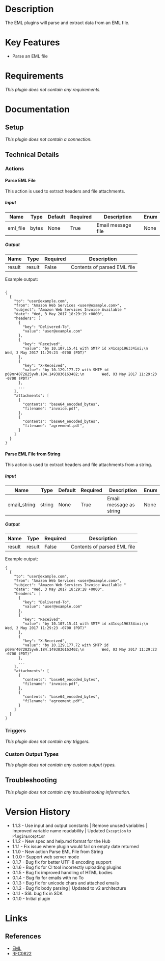 # Description

The EML plugins will parse and extract data from an EML file.

# Key Features

* Parse an EML file

# Requirements

_This plugin does not contain any requirements._

# Documentation

## Setup

_This plugin does not contain a connection._

## Technical Details

### Actions

#### Parse EML File

This action is used to extract headers and file attachments.

##### Input

|Name|Type|Default|Required|Description|Enum|
|----|----|-------|--------|-----------|----|
|eml_file|bytes|None|True|Email message file|None|

##### Output

|Name|Type|Required|Description|
|----|----|--------|-----------|
|result|result|False|Contents of parsed EML file|

Example output:

```

{
  {
    "to": "user@example.com",
    "from": "Amazon Web Services <user@example.com>",
    "subject": "Amazon Web Services Invoice Available "
    "date": "Wed, 3 May 2017 18:29:19 +0000",
    "headers": [
      {
        "key": "Delivered-To",
        "value": "user@example.com"
      },
      {
        "key": "Received",
        "value": "by 10.107.15.41 with SMTP id x41csp196334ioi;\n        Wed, 3 May 2017 11:29:23 -0700 (PDT)"
      },
      {
        "key": "X-Received",
        "value": "by 10.129.177.72 with SMTP id p69mr4072825ywh.184.1493836163402;\n        Wed, 03 May 2017 11:29:23 -0700 (PDT)"
      },
      ...
    ],
    "attachments": [
      {
        "contents": "base64_encoded_bytes",
        "filename": "invoice.pdf",
      },
      {
        "contents": "base64_encoded_bytes",
        "filename": "agreement.pdf",
      }
    ]
  }
}

```

#### Parse EML File from String

This action is used to extract headers and file attachments from a string.

##### Input

|Name|Type|Default|Required|Description|Enum|
|----|----|-------|--------|-----------|----|
|email_string|string|None|True|Email message as string|None|

##### Output

|Name|Type|Required|Description|
|----|----|--------|-----------|
|result|result|False|Contents of parsed EML file|

Example output:

```
{
  {
    "to": "user@example.com",
    "from": "Amazon Web Services <user@example.com>",
    "subject": "Amazon Web Services Invoice Available "
    "date": "Wed, 3 May 2017 18:29:18 +0000",
    "headers": [
      {
        "key": "Delivered-To",
        "value": "user@example.com"
      },
      {
        "key": "Received",
        "value": "by 10.107.15.41 with SMTP id x41csp196334ioi;\n        Wed, 3 May 2017 11:29:23 -0700 (PDT)"
      },
      {
        "key": "X-Received",
        "value": "by 10.129.177.72 with SMTP id p69mr4072825ywh.184.1493836163402;\n        Wed, 03 May 2017 11:29:23 -0700 (PDT)"
      },
      ...
    ],
    "attachments": [
      {
        "contents": "base64_encoded_bytes",
        "filename": "invoice.pdf",
      },
      {
        "contents": "base64_encoded_bytes",
        "filename": "agreement.pdf",
      }
    ]
  }
}
```

### Triggers

_This plugin does not contain any triggers._

### Custom Output Types

_This plugin does not contain any custom output types._

## Troubleshooting

_This plugin does not contain any troubleshooting information._

# Version History

* 1.1.3 - Use input and output constants | Remove unused variables | Improved variable name readability | Updated `Exception` to `PluginException`
* 1.1.2 - New spec and help.md format for the Hub
* 1.1.1 - Fix issue where plugin would fail on empty date returned
* 1.1.0 - New action Parse EML File from String
* 1.0.0 - Support web server mode
* 0.1.7 - Bug fix for better UTF-8 encoding support
* 0.1.6 - Bug fix for CI tool incorrectly uploading plugins
* 0.1.5 - Bug fix improved handling of HTML bodies
* 0.1.4 - Bug fix for emails with no To
* 0.1.3 - Bug fix for unicode chars and attached emails
* 0.1.2 - Bug fix body parsing | Updated to v2 architecture
* 0.1.1 - SSL bug fix in SDK
* 0.1.0 - Initial plugin

# Links

## References

* [EML](https://fileinfo.com/extension/eml)
* [RFC0822](https://www.ietf.org/rfc/rfc0822.txt)

